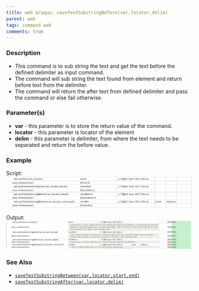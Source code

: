 ```yaml
---
title: web &raquo; saveTextSubstringBefore(var,locator,delim)
parent: web
tags: command web
comments: true
---
```


### Description

- This command is to sub string the text and get the text before the defined delimiter as input command.
- The command will sub string the text found from element and return before text from the delimiter.
- The command will return the after text from defined delimiter and pass the command or else fail otherwise.

### Parameter(s)

- **var** - this parameter is to store the return value of the command.
- **locator** - this parameter is locator of the element
- **delim** - this parameter is delimiter, from where the text needs to be separated and return the before value.

### Example

Script:<br/>
![](image/saveTextSubstringBefore_01.png)

Output:<br/>
![](image/saveTextSubstringBefore_02.png)

### See Also

- [`saveTextSubstringBetween(var,locator,start,end)`](saveTextSubstringBetween(var,locator,start,end))
- [`saveTextSubstringAfter(var,locator,delim)`](saveTextSubstringAfter(var,locator,delim))